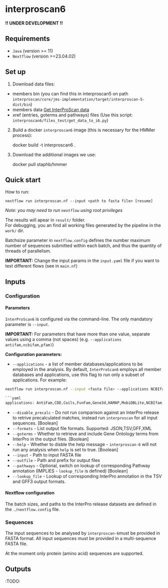 # interproscan6

**!! UNDER DEVELOPMENT !!**

## Requirements

* `Java` (version >= 11)
* `Nextflow` (version >=23.04.02)

## Set up

1. Download data files:
- members bin (you can find this in interproscan5 on path `interproscan/core/jms-implementation/target/interproscan-5-dist/bin`)
- members data [Get InterProScan data](https://interproscan-docs.readthedocs.io/en/latest/HowToUseViaContainer.html?highlight=ftp%3A%2F%2Fftp.ebi.ac.uk%2Fpub%2Fsoftware%2Funix%2Fiprscan%2F5#get-interproscan-data)
- xref (entries, goterms and pathways) files (Use this script: `interproscan6/files_test/get_data_to_i6.py`)

2. Build a docker `interproscan6` image (this is necessary for the HMMer process):

    docker build -t interproscan6 .
    
3. Download the additional images we use:
    
    docker pull staphb/hmmer

## Quick start

How to run:


    nextflow run interproscan.nf --input <path to fasta file> [resume]

_Note: you may need to run `nextflow` using root privileges_

The results will apear in `result/` folder.  
For debugging, you an find all working files generated by the pipeline in the `work/` dir.

Batchsize parameter in `nextflow.config` defines the number maximum number of sequences submitted within each batch, and thus the quantity of threads of parallelism.

**IMPORTANT:** Change the input params in the `input.yaml` file if you want to test different flows (see in `main.nf`)

## Inputs

### Configuration

#### Parameters

`InterProScan6` is configured via the command-line. The only mandatory parameter is `--input`.

**IMPORTANT:** For parameters that have more than one value, separate values using a comma (not spaces) (e.g. `--applications antifam,ncbifam,pfam)`)

**Configuration parameters:**

* `--applications` - a list of member databases/applications to be employed in the analysis. By default, `InterProScan6` employs all member databases and applications, use this flag to run only a subset of applications. For example:
```bash
nextflow run interproscan.nf --input <fasta file> --applications NCBIfam,Panther,Pfam

```yaml
applications: AntiFam,CDD,Coils,FunFam,Gene3d,HAMAP,MobiDBLite,NCBIfam,Panther,Pfam,Phobius,PIRSF,PIRSR,PRINTS,PrositePatterns,PrositeProfiles,SFLD,SignalP_EUK,SignalP_GRAM_NEGATIVE,SignalP_GRAM_POSITIVE,SMART,SuperFamily,TMHMM
```

* `--disable_precalc` - Do not run comparison against an InterPro release to retrive precalculated matches, instead run `interproscan` for all input sequences. [Boolean]
* `--formats` - List output file formats. Supported: JSON,TSV,GFF,XML
* `--goterms` - Whether to retrieve and include Gene Ontology terms from InterPro in the output files. [Boolean]
* `--help` - Whether to disble the help message - `interproscan-6` will not run any analysis when `help` is set to true. [Boolean]
* `--input` - Path to input FASTA file
* `--outfile` - Path and prefix for output files
* `--pathways` - Optional, switch on lookup of corresponding Pathway annotation (IMPLIES - `lookup_file` is defined) [Boolean]
* `--lookup_file` - Lookup of corresponding InterPro annotation in the TSV and GFF3 output formats.

#### Nextflow configuration

The batch sizes, and paths to the InterPro release datasets are defined in the `./nextflow.config` file. 

### Sequences

The input sequences to be analysed by `interproscan-6`must be provided in FASTA format. All input sequences must be provided in a multi-sequence FASTA file.

At the moment only protein (amino acid) sequences are supported.


## Outputs

:TODO:
